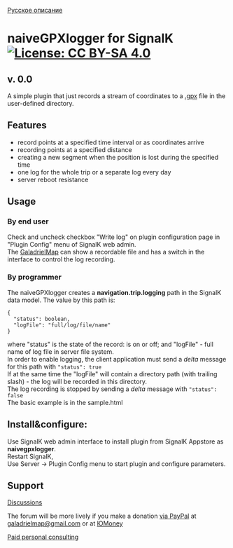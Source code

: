 [Русское описание](https://github.com/VladimirKalachikhin/naiveGPXlogger/blob/master/README.ru-RU.md)  
# naiveGPXlogger for SignalK [![License: CC BY-SA 4.0](https://img.shields.io/badge/License-CC%20BY--SA%204.0-lightgrey.svg)](https://creativecommons.org/licenses/by-sa/4.0/)

## v. 0.0
A simple plugin that just records a stream of coordinates to a [.gpx](https://www.topografix.com/gpx.asp) file in the user-defined directory.

## Features
* record points at a specified time interval or as coordinates arrive
* recording points at a specified distance
* creating a new segment when the position is lost during the specified time
* one log for the whole trip or a separate log every day
* server reboot resistance

## Usage
### By end user
Check and uncheck checkbox "Write log" on plugin configuration page in "Plugin Config" menu of SignalK web admin.  
The [GaladrielMap](https://www.npmjs.com/package/galadrielmap_sk) can show a recordable file and has a switch in the interface to control the log recording.

### By programmer
The naiveGPXlogger creates a **navigation.trip.logging** path in the SignalK data model. The value by this path is:  

```
{
  "status": boolean,   
  "logFile": "full/log/file/name"
}
```

where "status" is the state of the record: is on or off; and "logFile" - full name of log file in server file system.  
In order to enable logging, the client application must send a _delta_ message for this path with `"status": true`  
If at the same time the "logFile" will contain a directory path (with trailing slash) - the log will be recorded in this directory.  
The log recording is stopped by sending a _delta_ message with `"status": false`  
The basic example is in the sample.html

## Install&configure:
Use SignalK web admin interface to install plugin from SignalK Appstore as **naivegpxlogger**.  
Restart SignalK,  
Use Server -> Plugin Config menu to start plugin and configure parameters. 

## Support

[Discussions](https://github.com/VladimirKalachikhin/Galadriel-map/discussions)

The forum will be more lively if you make a donation [via PayPal](https://paypal.me/VladimirKalachikhin)  at [galadrielmap@gmail.com](mailto:galadrielmap@gmail.com) or at [ЮMoney](https://yasobe.ru/na/galadrielmap)

[Paid personal consulting](https://kwork.ru/it-support/20093939/galadrielmap-installation-configuration-and-usage-consulting)  
